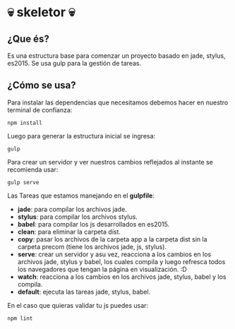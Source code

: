 💀 skeletor 💀
========

## ¿Que és?

Es una estructura base para comenzar un proyecto basado en jade, stylus, es2015.
Se usa gulp para la gestión de tareas.

## ¿Cómo se usa?

Para instalar las dependencias que necesitamos debemos hacer en nuestro terminal de confianza:

```
npm install
```

Luego para generar la estructura inicial se ingresa:

```
gulp
```

Para crear un servidor y ver nuestros cambios reflejados al instante se recomienda usar:

```
gulp serve
```

Las Tareas que estamos manejando en el __gulpfile__:

- __jade__: para compilar los archivos jade.
- __stylus__: para compilar los archivos stylus.
- __babel__: para compilar los js desarrollados en es2015.
- __clean__: para eliminar la carpeta dist.
- __copy__: pasar los archivos de la carpeta app a la carpeta dist sin la carpeta precom (tiene los archivos jade, js, stylus).
- __serve__: crear un servidor y asu vez, reacciona a los cambios en los archivos jade, stylus y babel, los cuales compila y luego refresca todos los navegadores que tengan la página en visualización. :D
- __watch__: reacciona a los cambios en los archivos jade, stylus, babel y los compila.
- __default__: ejecuta las tareas jade, stylus, babel.

En el caso que quieras validar tu js puedes usar:

```
npm lint
```
